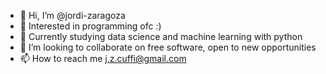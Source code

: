 - 👋 Hi, I’m @jordi-zaragoza
- 👀 Interested in programming ofc :)
- 🌱 Currently studying data science and machine learning with python
- 💞️ I’m looking to collaborate on free software, open to new opportunities
- 📫 How to reach me j.z.cuffi@gmail.com

<!---
jordi-zaragoza/jordi-zaragoza is a ✨ special ✨ repository because its `README.md` (this file) appears on your GitHub profile.
You can click the Preview link to take a look at your changes.
--->
